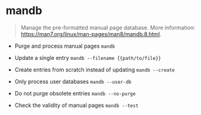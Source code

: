 # mandb
> Manage the pre-formatted manual page database.
> More information: <https://man7.org/linux/man-pages/man8/mandb.8.html>.

- Purge and process manual pages
`mandb`

- Update a single entry
`mandb --filename {{path/to/file}}`

- Create entries from scratch instead of updating
`mandb --create`

- Only process user databases
`mandb --user-db`

- Do not purge obsolete entries
`mandb --no-purge`

- Check the validity of manual pages
`mandb --test`
